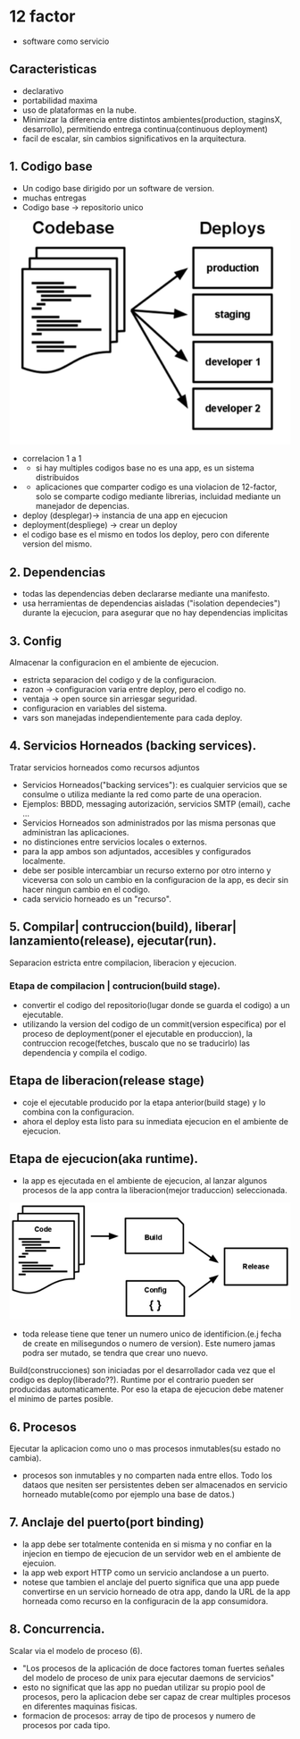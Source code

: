 # 12 factor
- software como servicio
## Caracteristicas
- declarativo
- portabilidad maxima
- uso de plataformas en la nube.
- Minimizar la diferencia entre distintos ambientes(production, staginsX, desarrollo), permitiendo entrega continua(continuous deployment)
- facil de escalar, sin cambios significativos en la arquitectura.

## 1. Codigo base
- Un codigo base dirigido por un software de version.
- muchas entregas
- Codigo base -> repositorio unico

![One codebase maps to many deploys](codebase.png)

- correlacion 1 a 1
- - si hay multiples codigos base no es una app, es un sistema distribuidos
- - aplicaciones que comparter codigo es una violacion de 12-factor, solo se comparte codigo mediante librerias, incluidad mediante un manejador de depencias.
- deploy (desplegar)-> instancia de una app en ejecucion
- deployment(despliege) -> crear un deploy
- el codigo base es el mismo en todos los deploy, pero con diferente version del mismo.

## 2. Dependencias
- todas las dependencias deben declararse mediante una manifesto.
- usa herramientas de dependencias aisladas ("isolation dependecies") durante la ejecucion, para asegurar que no hay dependencias implicitas

## 3. Config
Almacenar la configuracion en el ambiente de ejecucion.
- estricta separacion del codigo y de la configuracion.
- razon -> configuracion varia entre deploy, pero el codigo no.
- ventaja -> open source sin arriesgar seguridad.
- configuracion en variables del sistema.
- vars son manejadas independientemente para cada deploy.

## 4. Servicios Horneados (backing services).
Tratar servicios horneados como recursos adjuntos
- Servicios Horneados("backing services"): es cualquier servicios que se consulme o utiliza mediante la red como parte de una operacion.
- Ejemplos: BBDD, messaging autorización, servicios SMTP (email), cache ...
- Servicios Horneados son administrados por las misma personas que administran las aplicaciones.
- no distinciones entre servicios locales o externos.
- para la app ambos son adjuntados, accesibles y configurados localmente.
- debe ser posible intercambiar un recurso externo por otro interno y viceversa con solo un cambio en la configuracion de la app, es decir sin hacer ningun cambio en el codigo.
- cada servicio horneado es un "recurso".
## 5. Compilar| contruccion(build), liberar| lanzamiento(release), ejecutar(run).
Separacion estricta entre compilacion, liberacion y ejecucion.
### Etapa de compilacion | contrucion(build stage).
- convertir el codigo del repositorio(lugar donde se guarda el codigo) a un ejecutable.
- utilizando la version del codigo de un commit(version especifica) por el proceso de deployment(poner el ejecutable en produccion), la contruccion recoge(fetches, buscalo que no se traducirlo) las dependencia y compila el codigo.
## Etapa de liberacion(release stage)
- coje el ejecutable producido por la etapa anterior(build stage) y lo combina con la configuracion.
- ahora el deploy esta listo para su inmediata ejecucion en el ambiente de ejecucion.
## Etapa de ejecucion(aka runtime).
- la app es ejecutada en el ambiente de ejecucion, al lanzar algunos procesos de la app contra la liberacion(mejor traduccion) seleccionada.

![One codebase maps to many deploys](release.png)

- toda release tiene que tener un numero unico de identificion.(e.j fecha de create en milisegundos o numero de version). Este numero jamas podra ser mutado, se tendra que crear uno nuevo.

Build(construcciones) son iniciadas por el desarrollador cada vez que el codigo es deploy(liberado??).
Runtime por el contrario pueden ser producidas automaticamente. Por eso la etapa de ejecucion debe matener el minimo de partes posible.
## 6. Procesos
Ejecutar la aplicacion como uno o mas procesos inmutables(su estado no cambia).
- procesos son inmutables y no comparten nada entre ellos. Todo los dataos que nesiten ser persistentes deben ser almacenados en servicio horneado mutable(como por ejemplo una base de datos.)

## 7. Anclaje del puerto(port binding)
- la app debe ser totalmente contenida en si misma y no confiar en la injecion en tiempo de ejecucion de un servidor web en el ambiente de ejecuion.
- la app web export HTTP como un servicio anclandose a un puerto.
- notese que tambien el anclaje del puerto significa que una app puede convertirse en un servicio horneado de otra app, dando la URL de la app horneada como recurso en la configuracin de la app consumidora.
## 8. Concurrencia.
Scalar via el modelo de proceso (6).
- "Los procesos de la aplicación de doce factores toman fuertes señales del modelo de proceso de unix para ejecutar daemons de servicios"
- esto no significat que las app no puedan utilizar su propio pool de procesos, pero la aplicacion debe ser capaz de crear multiples procesos en diferentes maquinas fisicas.
- formacion de procesos: array de tipo de procesos  y numero de procesos por cada tipo.
